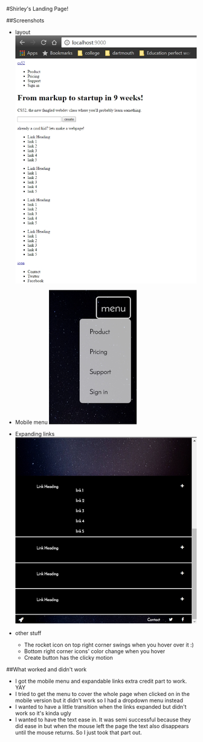 #Shirley's Landing Page!

##Screenshots

* layout
![](./img/screenshots/layout.jpg)

* Mobile menu
![](./img/screenshots/menu.jpg)

* Expanding links
![](./img/screenshots/links.jpg)


* other stuff
    * The rocket icon on top right corner swings when you hover over it :)
    * Bottom right corner icons' color change when you hover
    * Create button has the clicky motion

##What worked and didn't work
* I got the mobile menu and expandable links extra credit part to work. YAY
* I tried to get the menu to cover the whole  page when clicked on in the mobile version but it didn't work so I had a dropdown menu instead
* I wanted to have a little transition when the links expanded but didn't work so it's kinda ugly
* I wanted to have the text ease in. It was semi successful because they did ease in but when the mouse left the page the text also disappears until the mouse returns. So I just took that part out.
